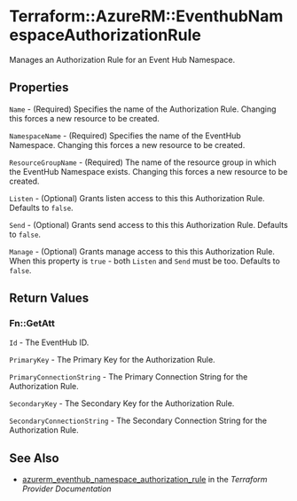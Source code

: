 # Terraform::AzureRM::EventhubNamespaceAuthorizationRule

Manages an Authorization Rule for an Event Hub Namespace.

## Properties

`Name` - (Required) Specifies the name of the Authorization Rule. Changing this forces a new resource to be created.

`NamespaceName` - (Required) Specifies the name of the EventHub Namespace. Changing this forces a new resource to be created.

`ResourceGroupName` - (Required) The name of the resource group in which the EventHub Namespace exists. Changing this forces a new resource to be created.

`Listen` - (Optional) Grants listen access to this this Authorization Rule. Defaults to `false`.

`Send` - (Optional) Grants send access to this this Authorization Rule. Defaults to `false`.

`Manage` - (Optional) Grants manage access to this this Authorization Rule. When this property is `true` - both `Listen` and `Send` must be too. Defaults to `false`.


## Return Values

### Fn::GetAtt

`Id` - The EventHub ID.

`PrimaryKey` - The Primary Key for the Authorization Rule.

`PrimaryConnectionString` - The Primary Connection String for the Authorization Rule.

`SecondaryKey` - The Secondary Key for the Authorization Rule.

`SecondaryConnectionString` - The Secondary Connection String for the Authorization Rule.

## See Also

* [azurerm_eventhub_namespace_authorization_rule](https://www.terraform.io/docs/providers/azurerm/r/eventhub_namespace_authorization_rule.html) in the _Terraform Provider Documentation_